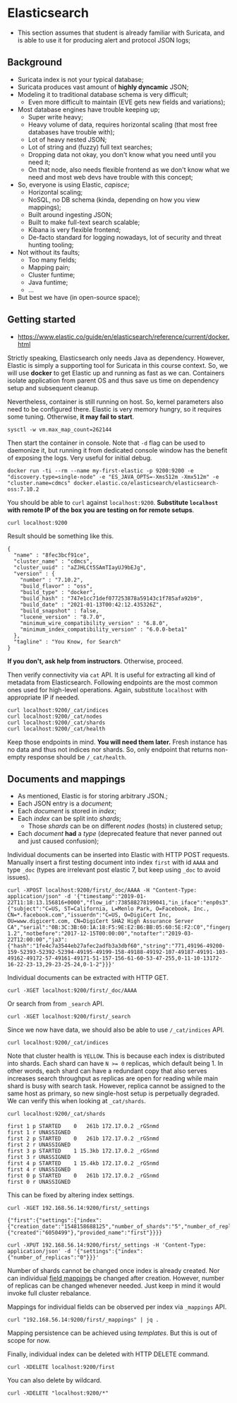 # Elasticsearch

* This section assumes that student is already familiar with Suricata, and is able to use it for producing alert and protocol JSON logs;

## Background

* Suricata index is not your typical database;
* Suricata produces vast amount of **highly dyncamic** JSON;
* Modeling it to traditional database schema is very difficult;
  * Even more difficult to maintain (EVE gets new fields and variations);
* Most database engines have trouble keeping up;
  * Super write heavy;
  * Heavy volume of data, requires horizontal scaling (that most free databases have trouble with);
  * Lot of heavy nested JSON;
  * Lot of string and (fuzzy) full text searches;
  * Dropping data not okay, you don't know what you need until you need it;
  * On that node, also needs flexible frontend as we don't know what we need and most web devs have trouble with this concept;
* So, everyone is using Elastic, *capisce*;
  * Horizontal scaling;
  * NoSQL, no DB schema (kinda, depending on how you view mappings);
  * Built around ingesting JSON;
  * Built to make full-text search scalable;
  * Kibana is very flexible frontend;
  * De-facto standard for logging nowadays, lot of security and threat hunting tooling;
* Not without its faults;
  * Too many fields;
  * Mapping pain;
  * Cluster funtime;
  * Java funtime;
  * ...
* But best we have (in open-source space);

## Getting started

* https://www.elastic.co/guide/en/elasticsearch/reference/current/docker.html

Strictly speaking, Elasticsearch only needs Java as dependency. However, Elastic is simply a supporting tool for Suricata in this course context. So, we will use **docker** to get Elastic up and running as fast as we can. Containers isolate application from parent OS and thus save us time on dependency setup and subsequent cleanup.

Nevertheless, container is still running on host. So, kernel parameters also need to be configured there. Elastic is very memory hungry, so it requires some tuning. Otherwise, **it may fail to start**.

```
sysctl -w vm.max_map_count=262144
```

Then start the container in console. Note that `-d` flag can be used to daemonize it, but running it from dedicated console window has the benefit of exposing the logs. Very useful for initial debug.

```
docker run -ti --rm --name my-first-elastic -p 9200:9200 -e "discovery.type=single-node" -e "ES_JAVA_OPTS=-Xms512m -Xmx512m" -e "cluster.name=cdmcs" docker.elastic.co/elasticsearch/elasticsearch-oss:7.10.2
```

You should be able to `curl` against `localhost:9200`. **Substitute `localhost` with remote IP of the box you are testing on for remote setups**.

```
curl localhost:9200
```

Result should be something like this.

```
{
  "name" : "8fec3bcf91ce",
  "cluster_name" : "cdmcs",
  "cluster_uuid" : "aZJHLCt5SAmTIayUJ9bEJg",
  "version" : {
    "number" : "7.10.2",
    "build_flavor" : "oss",
    "build_type" : "docker",
    "build_hash" : "747e1cc71def077253878a59143c1f785afa92b9",
    "build_date" : "2021-01-13T00:42:12.435326Z",
    "build_snapshot" : false,
    "lucene_version" : "8.7.0",
    "minimum_wire_compatibility_version" : "6.8.0",
    "minimum_index_compatibility_version" : "6.0.0-beta1"
  },
  "tagline" : "You Know, for Search"
}
```

**If you don't, ask help from instructors**. Otherwise, proceed.

Then verify connectivity via `cat` API. It is useful for extracting all kind of metadata from Elasticsearch. Following endpoints are the most common ones used for high-level operations. Again, substitute `localhost` with appropriate IP if needed.

```
curl localhost:9200/_cat/indices
curl localhost:9200/_cat/nodes
curl localhost:9200/_cat/shards
curl localhost:9200/_cat/health
```

Keep those endpoints in mind. **You will need them later.** Fresh instance has no data and thus not indices nor shards. So, only endpoint that returns non-empty response should be `/_cat/health`.

## Documents and mappings

* As mentioned, Elastic is for storing arbitrary JSON.;
* Each JSON entry is a *document*;
* Each *document* is stored in *index*;
* Each *index* can be split into *shards*;
  * Those *shards* can be on different *nodes* (hosts) in clustered setup;
* Each *document* **had** a *type* (deprecated feature that never panned out and just caused confusion);

Individual documents can be inserted into Elastic with HTTP POST requests. Manually insert a first testing document into index `first` with id `AAAA` and type `_doc` (types are irrelevant post elastic 7, but keep using `_doc` to avoid issues).

```
curl -XPOST localhost:9200/first/_doc/AAAA -H "Content-Type: application/json" -d '{"timestamp":"2019-01-22T11:18:13.156816+0000","flow_id":738588278199041,"in_iface":"enp0s3","event_type":"tls","src_ip":"10.0.2.15","src_port":42756,"dest_ip":"31.13.72.36","dest_port":443,"proto":"TCP","tls":{"subject":"C=US, ST=California, L=Menlo Park, O=Facebook, Inc., CN=*.facebook.com","issuerdn":"C=US, O=DigiCert Inc, OU=www.digicert.com, CN=DigiCert SHA2 High Assurance Server CA","serial":"0B:3C:3B:60:1A:18:F5:9E:E2:B6:BB:05:60:5E:F2:C0","fingerprint":"bd:25:8c:1f:62:a4:a6:d9:cf:7d:98:12:d2:2e:2f:f5:7e:84:fb:36","sni":"www.facebook.com","version":"TLS 1.2","notbefore":"2017-12-15T00:00:00","notafter":"2019-03-22T12:00:00","ja3":{"hash":"1fe4c7a3544eb27afec2adfb3a3dbf60","string":"771,49196-49200-159-52393-52392-52394-49195-49199-158-49188-49192-107-49187-49191-103-49162-49172-57-49161-49171-51-157-156-61-60-53-47-255,0-11-10-13172-16-22-23-13,29-23-25-24,0-1-2"}}}'
```

Individual documents can be extracted with HTTP GET.

```
curl -XGET localhost:9200/first/_doc/AAAA
```

Or search from from `_search` API.

```
curl -XGET localhost:9200/first/_search
```

Since we now have data, we should also be able to use `/_cat/indices` API.

```
curl localhost:9200/_cat/indices
```

Note that cluster health is `YELLOW`. This is because each index is distributed into shards. Each shard can have `N >= 0` replicas, which default being 1. In other words, each shard can have a redundant copy that also serves increases search throughput as replicas are open for reading while main shard is busy with search task. However, replica cannot be assigned to the same host as primary, so new single-host setup is perpetually degraded. We can verify this when looking at `_cat/shards`.

```
curl localhost:9200/_cat/shards
```
```
first 1 p STARTED    0   261b 172.17.0.2 _rGSnmd
first 1 r UNASSIGNED
first 2 p STARTED    0   261b 172.17.0.2 _rGSnmd
first 2 r UNASSIGNED
first 3 p STARTED    1 15.3kb 172.17.0.2 _rGSnmd
first 3 r UNASSIGNED
first 4 p STARTED    1 15.4kb 172.17.0.2 _rGSnmd
first 4 r UNASSIGNED
first 0 p STARTED    0   261b 172.17.0.2 _rGSnmd
first 0 r UNASSIGNED
```

This can be fixed by altering index settings.

```
curl -XGET 192.168.56.14:9200/first/_settings
```
```
{"first":{"settings":{"index":{"creation_date":"1548158688125","number_of_shards":"5","number_of_replicas":"1","uuid":"dKmyapUCTSWaGunmnybU9A","version":{"created":"6050499"},"provided_name":"first"}}}}
```
```
curl -XPUT 192.168.56.14:9200/first/_settings -H 'Content-Type: application/json' -d '{"settings":{"index":{"number_of_replicas":"0"}}}'
```

Number of shards cannot be changed once index is already created. Nor can individual [field mappings](https://www.elastic.co/guide/en/elasticsearch/reference/current/mapping-types.html) be changed after creation. However, number of replicas can be changed whenever needed. Just keep in mind it would invoke full cluster rebalance.

Mappings for individual fields can be observed per index via `_mappings` API.

```
curl "192.168.56.14:9200/first/_mappings" | jq .
```

Mapping persistence can be achieved using *templates*. But this is out of scope for now.

Finally, individual index can be deleted with HTTP DELETE command.

```
curl -XDELETE localhost:9200/first
```

You can also delete by wildcard.

```
curl -XDELETE "localhost:9200/*"
```
